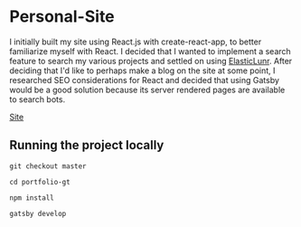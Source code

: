 # Personal-Site
I initially built my site using React.js with create-react-app, to better familiarize myself with React.
I decided that I wanted to implement a search feature to search my various projects and settled on using [ElasticLunr](http://elasticlunr.com/).
After deciding that I'd like to perhaps make a blog on the site at some point, I researched SEO considerations for React
and decided that using Gatsby would be a good solution because its server rendered pages are available to search bots. 

[Site](http://stu-wood.com)

## Running the project locally
`git checkout master` 

`cd portfolio-gt`

`npm install`

`gatsby develop`